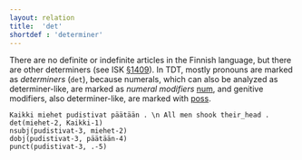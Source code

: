 ```yaml
---
layout: relation
title:  'det'
shortdef : 'determiner'
---
```


There are no definite or indefinite articles in the Finnish language, but there are other determiners (see ISK <a href="http://scripta.kotus.fi/visk/sisallys.php?p=1409">§1409</a>). In TDT, mostly pronouns are marked as *determiners* (`det`), because numerals, which can also be analyzed as determiner-like, are marked as *numeral modifiers* <a href="http://universaldependencies.github.io/docs/fi/num.html">num</a>, and genitive modifiers, also determiner-like, are marked with <a href="http://universaldependencies.github.io/docs/fi/poss.html">poss</a>.

<!-- fname:det.pdf -->
~~~ sdparse
Kaikki miehet pudistivat päätään . \n All men shook their_head .
det(miehet-2, Kaikki-1)
nsubj(pudistivat-3, miehet-2)
dobj(pudistivat-3, päätään-4)
punct(pudistivat-3, .-5)
~~~
